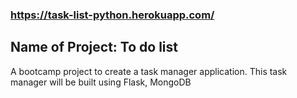 ### https://task-list-python.herokuapp.com/

## Name of Project: To do list

A bootcamp project to create a task manager application. This task manager will be built using Flask, MongoDB 

 

